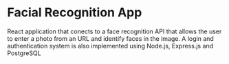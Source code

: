# Facial Recognition App

React application that conects to a face recognition API that allows
the user to enter a photo from an URL and identify faces in the image.
A login and authentication system is also implemented using Node.js, Express.js and PostgreSQL
